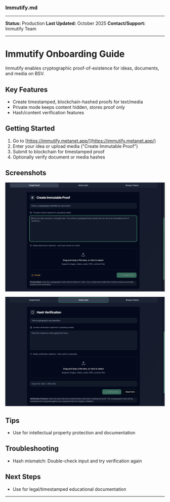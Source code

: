 ### Immutify.md

***
**Status:** Production
**Last Updated:** October 2025
**Contact/Support:** Immutify Team

***
# Immutify Onboarding Guide

Immutify enables cryptographic proof-of-existence for ideas, documents, and media on BSV.

## Key Features
- Create timestamped, blockchain-hashed proofs for text/media
- Private mode keeps content hidden, stores proof only
- Hash/content verification features

## Getting Started

1. Go to [https://immutify.metanet.app/](https://immutify.metanet.app/)
2. Enter your idea or upload media ("Create Immutable Proof")
3. Submit to blockchain for timestamped proof
4. Optionally verify document or media hashes

## Screenshots
![Main proof-creation form](../../../assets/onboardings/bsv-apps/immutify-app/proof-creation-form.png)

![Verify hash workflow](../../../assets/onboardings/bsv-apps/immutify-app/verify-hash.png)

## Tips
- Use for intellectual property protection and documentation

## Troubleshooting
- Hash mismatch: Double-check input and try verification again

## Next Steps
- Use for legal/timestamped educational documentation

***
